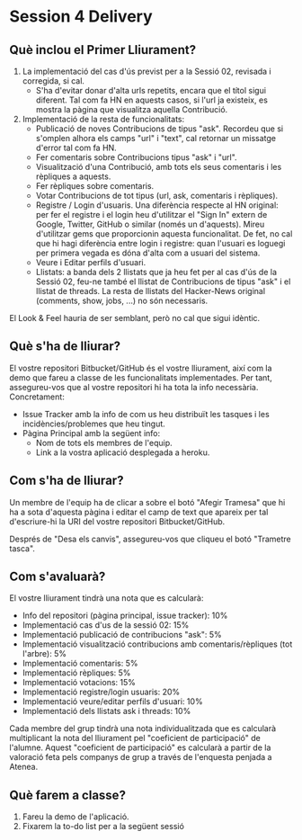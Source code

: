 # Session 4 Delivery
## Què inclou el Primer Lliurament?

1. La implementació del cas d'ús previst per a la Sessió 02, revisada i corregida, si cal.
    * S'ha d'evitar donar d'alta urls repetits, encara que el títol sigui diferent. Tal com fa HN en aquests casos, si l'url ja existeix, es mostra la pàgina que visualitza aquella Contribució.
1. Implementació de la resta de funcionalitats:
    * Publicació de noves Contribucions de tipus "ask". Recordeu que si s'omplen alhora els camps "url" i "text", cal retornar un missatge d'error tal com fa HN.
    * Fer comentaris sobre Contribucions tipus "ask" i "url".
    * Visualització d'una Contribució, amb tots els seus  comentaris i les rèpliques a aquests.
    * Fer rèpliques sobre comentaris.
    * Votar Contribucions de tot tipus (url, ask, comentaris i rèpliques).
    * Registre / Login d'usuaris. Una diferència respecte al HN original: per fer el registre i el login heu d'utilitzar el "Sign In" extern de Google, Twitter, GitHub o similar (només un d'aquests). Mireu d'utilitzar gems que proporcionin aquesta funcionalitat. De fet, no cal que hi hagi diferència entre login i registre: quan l'usuari es loguegi per primera vegada es dóna d'alta com a usuari del sistema.
    * Veure i Editar perfils d'usuari.
    * Llistats: a banda dels 2 llistats que ja heu fet per al cas d'ús de la Sessió 02,  feu-ne també el llistat de Contribucions de tipus "ask" i el llistat de threads. La resta de llistats del Hacker-News original (comments, show, jobs, ...) no són necessaris.

El Look & Feel hauria de ser semblant, però no cal que sigui idèntic.

## Què s'ha de lliurar?

El vostre repositori Bitbucket/GitHub és el vostre lliurament, així com la demo que fareu a classe de les funcionalitats implementades. Per tant, assegureu-vos que al vostre repositori hi ha tota la info necessària. Concretament:

* Issue Tracker amb la info de com us heu distribuït les tasques i les incidències/problemes que heu tingut.
* Pàgina Principal amb la següent info:
    * Nom de tots els membres de l'equip.
    * Link a la vostra aplicació desplegada a heroku.

## Com s'ha de lliurar?

Un membre de l'equip ha de clicar a sobre el botó "Afegir Tramesa" que hi ha a sota d'aquesta pàgina i editar el camp de text que apareix per tal d'escriure-hi la URI del vostre repositori Bitbucket/GitHub. 

Després de "Desa els canvis", assegureu-vos que cliqueu el botó "Trametre tasca".

## Com s'avaluarà?

El vostre lliurament tindrà una nota que es calcularà:

* Info del repositori (pàgina principal, issue tracker): 10% 
* Implementació cas d'us de la sessió 02: 15%
* Implementació publicació de contribucions "ask": 5%
* Implementació visualització contribucions amb comentaris/rèpliques (tot l'arbre): 5%
* Implementació comentaris: 5%
* Implementació rèpliques: 5%
* Implementació votacions: 15%
* Implementació registre/login usuaris: 20%
* Implementació veure/editar perfils d'usuari: 10%
* Implementació dels llistats ask i threads: 10%

Cada membre del grup tindrà una nota individualitzada que es calcularà multiplicant la nota del lliurament pel "coeficient de participació" de l'alumne. Aquest "coeficient de participació" es calcularà a partir de la valoració feta pels companys de grup a través de l'enquesta penjada a Atenea.

## Què farem a classe?

1. Fareu la demo de l'aplicació.
1. Fixarem la to-do list per a la següent sessió
